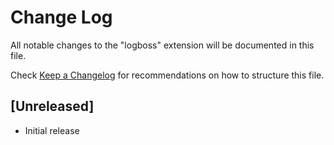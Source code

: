 # Change Log

All notable changes to the "logboss" extension will be documented in this file.

Check [Keep a Changelog](http://keepachangelog.com/) for recommendations on how to structure this file.

## [Unreleased]

- Initial release